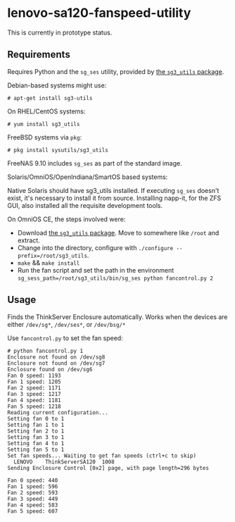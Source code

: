 # lenovo-sa120-fanspeed-utility

This is currently in prototype status.

## Requirements

Requires Python and the `sg_ses` utility, provided by [the `sg3_utils` package](http://sg.danny.cz/sg/sg3_utils.html).

Debian-based systems might use:

    # apt-get install sg3-utils

On RHEL/CentOS systems:

    # yum install sg3_utils

FreeBSD systems via `pkg`:

    # pkg install sysutils/sg3_utils

FreeNAS 9.10 includes `sg_ses` as part of the standard image.

Solaris/OmniOS/OpenIndiana/SmartOS based systems:

Native Solaris should have sg3_utils installed.  If executing `sg_ses` doesn't exist, it's necessary to install it from source.  Installing napp-it, for the ZFS GUI, also installed all the requisite development tools.  

On OmniOS CE, the steps involved were:

* Download [the `sg3_utils` package](http://sg.danny.cz/sg/sg3_utils.html).  Move to somewhere like `/root` and extract.
* Change into the directory, configure with `./configure --prefix=/root/sg3_utils`. 
* `make` && `make install`
* Run the fan script and set the path in the environment `sg_sess_path=/root/sg3_utils/bin/sg_ses python fancontrol.py 2`



## Usage

Finds the ThinkServer Enclosure automatically. Works when the devices are either `/dev/sg*`, `/dev/ses*`, or `/dev/bsg/*`

Use `fancontrol.py` to set the fan speed:

    # python fancontrol.py 1
    Enclosure not found on /dev/sg8
    Enclosure not found on /dev/sg7
    Enclosure found on /dev/sg6
    Fan 0 speed: 1193
    Fan 1 speed: 1205
    Fan 2 speed: 1171
    Fan 3 speed: 1217
    Fan 4 speed: 1181
    Fan 5 speed: 1218
    Reading current configuration...
    Setting fan 0 to 1
    Setting fan 1 to 1
    Setting fan 2 to 1
    Setting fan 3 to 1
    Setting fan 4 to 1
    Setting fan 5 to 1
    Set fan speeds... Waiting to get fan speeds (ctrl+c to skip)
      LENOVO    ThinkServerSA120  1008
    Sending Enclosure Control [0x2] page, with page length=296 bytes

    Fan 0 speed: 440
    Fan 1 speed: 596
    Fan 2 speed: 593
    Fan 3 speed: 449
    Fan 4 speed: 583
    Fan 5 speed: 607
